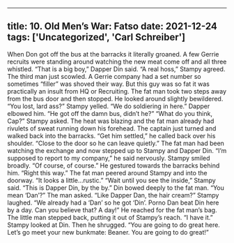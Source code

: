 
---
title: 10. Old Men’s War: Fatso
date: 2021-12-24
tags: ['Uncategorized', 'Carl Schreiber']
---

When Don got off the bus at the barracks it literally groaned.  A few Gerrie recruits were standing around watching the new meat come off and all three whistled. “That is a big boy,” Dapper Din said. “A real hoss,” Stampy agreed. The third man just scowled.  A Gerrie company had a set number so sometimes “filler” was shoved their way.  But this guy was so fat it was practically an insult from HQ or Recruiting. The fat man took two steps away from the bus door and then stopped.  He looked around slightly bewildered. “You lost, lard ass?” Stampy yelled.  “We do soldiering in here.” Dapper elbowed him.  “He got off the damn bus, didn’t he?” “What do you think, Cap?” Stampy asked.  The heat was blazing and the fat man already had rivulets of sweat running down his forehead. The captain just turned and walked back into the barracks.  “Get him settled,” he called back over his shoulder.  “Close to the door so he can leave quietly.” The fat man had been watching the exchange and now stepped up to Stampy and Dapper Din. “I’m supposed to report to my company,” he said nervously. Stampy smiled broadly.  “Of course, of course.”  He gestured towards the barracks behind him.  “Right this way.” The fat man peered around Stampy and into the doorway.  “It looks a little…rustic.” “Wait until you see the inside,” Stampy said.  “This is Dapper Din, by the by.”  Din bowed deeply to the fat man. “You mean ‘Dan’?” The man asked.  “Like Dapper Dan, the hair cream?” Stampy laughed.  “We already had a ‘Dan’ so he got ‘Din’.  Porno Dan beat Din here by a day.  Can you believe that?  A day!”  He reached for the fat man’s bag. The little man stepped back, putting it out of Stampy’s reach.  “I have it.” Stampy looked at Din.  Then he shrugged.  “You are going to do great here.  Let’s go meet your new bunkmate: Beaner.  You are going to do great!”
